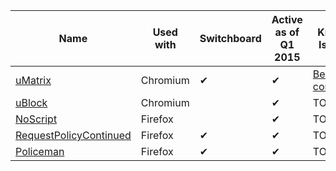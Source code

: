 |Name|Used with|Switchboard|Active as of Q1 2015|Known Issues|
|----|---------|-----------|--------------------|------------|
|[uMatrix](https://github.com/gorhill/uMatrix)|Chromium|✔|✔|[Being compiled](https://github.com/gorhill/uMatrix/issues/97)|
|[uBlock](https://github.com/gorhill/uBlock)|Chromium| |✔|TODO|
|[NoScript](https://noscript.net/)|Firefox||✔|TODO|
|[RequestPolicyContinued](https://github.com/RequestPolicyContinued/requestpolicy)|Firefox|✔|✔|TODO|
|[Policeman](https://github.com/futpib/policeman)|Firefox|✔|✔|TODO|

